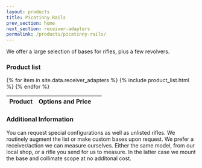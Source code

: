 ```yaml
---
layout: products
title: Picatinny Rails
prev_section: home
next_section: receiver-adapters
permalink: /products/picatinny-rails/
---
```


We offer a large selection of bases for rifles, plus a few revolvers.

### Product list

<div class="mobile-side-scroller">

<table>
  <thead>
    <tr>
      <th>Product</th>
      <th><span class="option">Options</span> and <span class="price">Price</span></th>
      <th>&nbsp;</th>
    </tr>
  </thead>
  <tbody>
{% for item in site.data.receiver_adapters %}
  {% include product_list.html %}
{% endfor %}

  </tbody>
</table>
</div>

### Additional Information

You can request special configurations as well as unlisted rifles. We routinely augment the list or make custom bases upon request. We prefer
a receiver/action we can measure ourselves. Either the same model, from our local shop, or a rifle you send for us to measure. In the latter
case we mount the base and collimate scope at no additonal cost.
